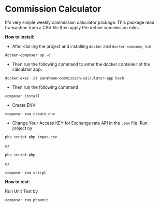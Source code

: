# Commission Calculator
It's very simple weekly commission calculator package.
This package read transaction from a CSV file then apply Pre define commission rules.

**How to install:**

* After cloning the project and installing `docker` and `docker-compose`, run

```properties
docker-composer up -d
```

* Then run the following command to enter the docker container of the calculator app:

```properties
docker exec -it sarahman-commission-calculator-app bash
```

* Then run the following command

```properties
composer install
```

* Create ENV

```properties
composer run create-env
```

* Change Your Access KEY for Exchange rate API in the `.env` file.
Run project by

```properties
php script.php input.csv
```

or

```properties
php script.php
```

or

```properties
composer run script
```

**How to test:**

Run Unit Test by

```properties
composer run phpunit
```
